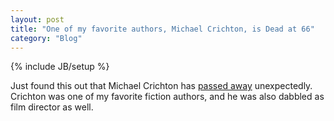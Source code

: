 ```yaml
---
layout: post
title: "One of my favorite authors, Michael Crichton, is Dead at 66"
category: "Blog"
---
```

{% include JB/setup %}

Just found this out that Michael Crichton has [passed away](http://www.independent.co.uk/arts-entertainment/books/news/jurassic-park-author-crichton-dead-994450.html) unexpectedly. Crichton was one of my favorite fiction authors, and he was also dabbled as film director as well.